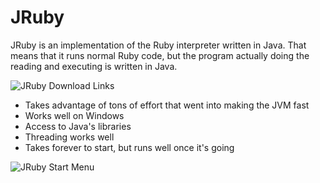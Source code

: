 JRuby
=====

JRuby is an implementation of the Ruby interpreter written in Java. That means
that it runs normal Ruby code, but the program actually doing the reading and
executing is written in Java.

![JRuby Download Links](http://github.com/GregMefford/CincyRB-2011-01-17/raw/master/pictures/JRuby_downloads.png)

* Takes advantage of tons of effort that went into making the JVM fast
* Works well on Windows
* Access to Java's libraries
* Threading works well
* Takes forever to start, but runs well once it's going

![JRuby Start Menu](http://github.com/GregMefford/CincyRB-2011-01-17/raw/master/pictures/JRuby_start_menu.png)